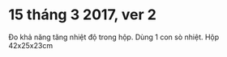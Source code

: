 15 tháng 3 2017, ver 2
======================

Đo khả năng tăng nhiệt độ trong hộp. Dùng 1 con sò nhiệt. Hộp 42x25x23cm
